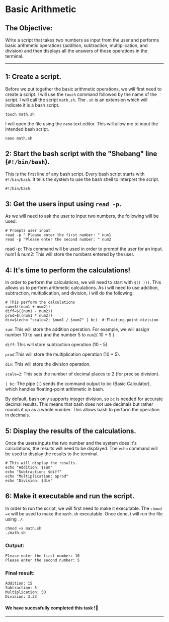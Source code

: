 # Basic Arithmetic

## The Objective: 
Write a script that takes two numbers as input from the user and performs basic arithmetic operations (addition, subtraction, multiplication, and division) and then displays all the answers of those operations in the terminal. 

---

## 1: Create a script.
Before we put together the basic arithmetic operations, we will first need to create a script. I will use the `touch` command followed by the name of the script. I will call the script `math.sh`. The `.sh` is an extension which will indicate it is a bash script.
```
touch math.sh
```
I will open the file using the `nano` text editor. This will allow me to input the intended bash script.
```
nano math.sh
```

## 2: Start the bash script with the "Shebang" line (`#!/bin/bash`).
This is the first line of any bash script. Every bash script starts with `#!/bin/bash`. It tells the system to use the bash shell to interpret the script. 
```
#!/bin/bash
```

## 3: Get the users input using `read -p`.
As we will need to ask the user to input two numbers, the following will be used:

```
# Prompts user input
read -p " Please enter the first number: " num1
read -p "Please enter the second number: " num2
```
read -p: This command will be used in order to prompt the user for an input.
num1 & num2: This will store the numbers entered by the user.


## 4: It's time to perform the calculations!
In order to perform the calculations, we will need to start with `$(( )))`. This allows us to perform arithmetic calculations. As i will need to use addition, subtraction, multiplication, and division, i will do the following:

```
# This perform the calculations
sum=$((num1 + num2))
diff=$((num1 - num2))
prod=$((num1 * num2))
div=$(echo "scale=2; $num1 / $num2" | bc)  # Floating-point division

```
`sum`: This will store the addition operation. For example, we will assign number 10 to `num1` and the number 5 to `num2`( 10 + 5 )

`diff`: This will store subtraction operation (10 - 5). 

`prod`:This will store the multiplication operation (10 * 5).

`div`: This will store the division operation.

`scale=2`: This sets the number of decimal places to 2 (for precise division).

`| bc`: The pipe (`|`) sends the command output to bc (Basic Calculator), which handles floating-point arithmetic in bash. 


By default, bash only supports integer division, so `bc` is needed for accurate decimal results. This means that bash does not use decimals but rather rounds it up as a whole number. This allows bash to perform the operation in decimals.  


## 5: Display the results of the calculations.
Once the users inputs the two number and the system does it's calculations, the results will need to be displayed. The `echo` command will be used to display the results to the terminal.
```
# This will display the results.
echo "Addition: $sum"
echo "Subtraction: $diff"
echo "Multiplication: $prod"
echo "Division: $div"
```

## 6: Make it executable and run the script.
In order to run the script, we will first need to make it executable. The `chmod =x` will be used to make the `math.sh` executable. Once done, i will run the file using `./`.
```
chmod +x math.sh
./math.sh
```
### Output:
```
Please enter the first number: 10
Please enter the second number: 5
```

### Final result:
```
Addition: 15
Subtraction: 5
Multiplication: 50
Division: 3.33
```

#### We have succssfully completed this task !🚀

---

